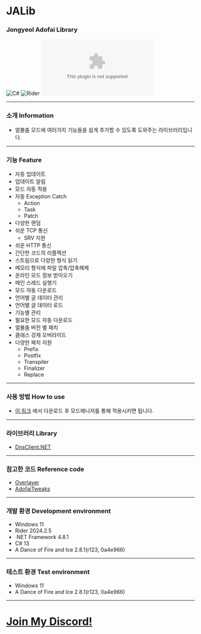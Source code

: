 # JALib
### Jongyeol Adofai Library
![C#](https://img.shields.io/badge/Lang-Csharp-c9c8e4.svg?&logo=csharp)
![Rider](https://img.shields.io/badge/IDE-Rider-c9c8e4.svg?&logo=rider)
![Download](https://img.shields.io/github/downloads/Jongye0l/JALib/JALib.zip)

---
### 소개 Information
* 얼불춤 모드에 여러가지 기능들을 쉽게 추가할 수 있도록 도와주는 라이브러리입니다.
---
### 기능 Feature
* 자동 업데이트
* 업데이트 알림
* 모드 자동 적용
* 자동 Exception Catch
  * Action
  * Task
  * Patch
* 다양한 랜덤
* 쉬운 TCP 통신
  * SRV 지원
* 쉬운 HTTP 통신
* 간단한 코드의 리플렉션
* 스트림으로 다양한 형식 읽기
* 메모리 형식에 파일 압축/압축해제
* 온라인 모드 정보 받아오기
* 메인 스레드 실행기
* 모드 자동 다운로드
* 언어별 글 데이터 관리
* 언어별 글 데이터 로드
* 기능별 관리
* 필요한 모드 자동 다운로드
* 얼불춤 버전 별 패치
* 클래스 강제 오버라이드
* 다양한 패치 지원
  * Prefix
  * Postfix
  * Transpiler
  * Finalizer
  * Replace
---
### 사용 방법 How to use
* [이 링크](https://github.com/Jongye0l/JALib/releases/latest) 에서 다운로드 후 모드매니저를 통해 적용시키면 됩니다.
---
### 라이브러리 Library
* [DnsClient.NET](https://github.com/MichaCo/DnsClient.NET)
---
### 참고한 코드 Reference code
* [Overlayer](https://github.com/c3nb/Overlayer/tree/2cdf95b13add797f9c274d5766786c24c54adb9f)
* [AdofaiTweaks](https://github.com/PizzaLovers007/AdofaiTweaks)
---
### 개발 환경 Development environment
* Windows 11
* Rider 2024.2.5
* .NET Framework 4.8.1
* C# 13
* A Dance of Fire and Ice 2.8.1(r123, 0a4e966)
---
### 테스트 환경 Test environment
* Windows 11
* A Dance of Fire and Ice 2.8.1(r123, 0a4e966)
---
# [Join My Discord!](https://discord.jongyeol.kr)
